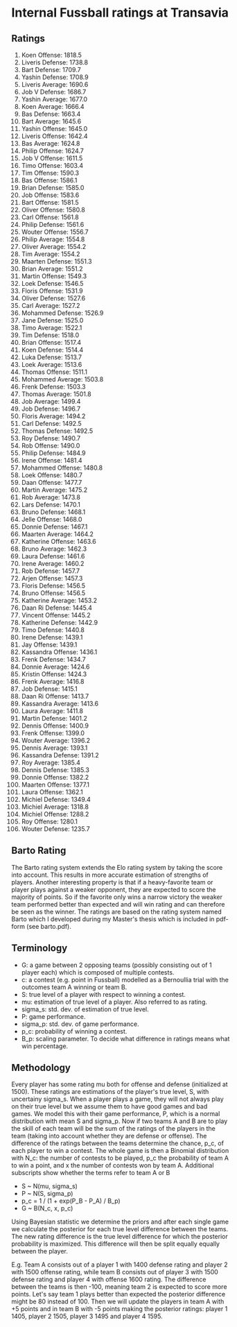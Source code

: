 # Internal Fussball ratings at Transavia
## Ratings
1. Koen Offense: 1818.5 
2. Liveris Defense: 1738.8 
3. Bart Defense: 1709.7 
4. Yashin Defense: 1708.9 
5. Liveris Average: 1690.6 
6. Job V Defense: 1686.7 
7. Yashin Average: 1677.0 
8. Koen Average: 1666.4 
9. Bas Defense: 1663.4 
10. Bart Average: 1645.6 
11. Yashin Offense: 1645.0 
12. Liveris Offense: 1642.4 
13. Bas Average: 1624.8 
14. Philip Offense: 1624.7 
15. Job V Offense: 1611.5 
16. Timo Offense: 1603.4 
17. Tim Offense: 1590.3 
18. Bas Offense: 1586.1 
19. Brian Defense: 1585.0 
20. Job Offense: 1583.6 
21. Bart Offense: 1581.5 
22. Oliver Offense: 1580.8 
23. Carl Offense: 1561.8 
24. Philip  Defense: 1561.6 
25. Wouter Offense: 1556.7 
26. Philip Average: 1554.8 
27. Oliver Average: 1554.2 
28. Tim Average: 1554.2 
29. Maarten Defense: 1551.3 
30. Brian Average: 1551.2 
31. Martin Offense: 1549.3 
32. Loek Defense: 1546.5 
33. Floris Offense: 1531.9 
34. Oliver Defense: 1527.6 
35. Carl Average: 1527.2 
36. Mohammed Defense: 1526.9 
37. Jane Defense: 1525.0 
38. Timo Average: 1522.1 
39. Tim Defense: 1518.0 
40. Brian Offense: 1517.4 
41. Koen Defense: 1514.4 
42. Luka Defense: 1513.7 
43. Loek Average: 1513.6 
44. Thomas Offense: 1511.1 
45. Mohammed Average: 1503.8 
46. Frenk  Defense: 1503.3 
47. Thomas Average: 1501.8 
48. Job Average: 1499.4 
49. Job  Defense: 1496.7 
50. Floris Average: 1494.2 
51. Carl Defense: 1492.5 
52. Thomas Defense: 1492.5 
53. Roy Defense: 1490.7 
54. Rob Offense: 1490.0 
55. Philip Defense: 1484.9 
56. Irene Offense: 1481.4 
57. Mohammed Offense: 1480.8 
58. Loek Offense: 1480.7 
59. Daan Offense: 1477.7 
60. Martin Average: 1475.2 
61. Rob Average: 1473.8 
62. Lars Defense: 1470.1 
63. Bruno Defense: 1468.1 
64. Jelle Offense: 1468.0 
65. Donnie Defense: 1467.1 
66. Maarten Average: 1464.2 
67. Katherine Offense: 1463.6 
68. Bruno Average: 1462.3 
69. Laura Defense: 1461.6 
70. Irene Average: 1460.2 
71. Rob Defense: 1457.7 
72. Arjen Offense: 1457.3 
73. Floris Defense: 1456.5 
74. Bruno Offense: 1456.5 
75. Katherine Average: 1453.2 
76. Daan Ri Defense: 1445.4 
77. Vincent Offense: 1445.2 
78. Katherine Defense: 1442.9 
79. Timo Defense: 1440.8 
80. Irene Defense: 1439.1 
81. Jay Offense: 1439.1 
82. Kassandra Offense: 1436.1 
83. Frenk Defense: 1434.7 
84. Donnie Average: 1424.6 
85. Kristin Offense: 1424.3 
86. Frenk Average: 1416.8 
87. Job Defense: 1415.1 
88. Daan Ri Offense: 1413.7 
89. Kassandra Average: 1413.6 
90. Laura Average: 1411.8 
91. Martin Defense: 1401.2 
92. Dennis Offense: 1400.9 
93. Frenk Offense: 1399.0 
94. Wouter Average: 1396.2 
95. Dennis Average: 1393.1 
96. Kassandra Defense: 1391.2 
97. Roy Average: 1385.4 
98. Dennis Defense: 1385.3 
99. Donnie Offense: 1382.2 
100. Maarten Offense: 1377.1 
101. Laura Offense: 1362.1 
102. Michiel Defense: 1349.4 
103. Michiel Average: 1318.8 
104. Michiel Offense: 1288.2 
105. Roy Offense: 1280.1 
106. Wouter Defense: 1235.7 

## Barto Rating
The Barto rating system extends the Elo rating system by taking the score into account. This results in more accurate estimation of strengths of players. Another interesting property is that if a heavy-favorite team or player plays against a weaker opponent, they are expected to score the majority of points. So if the favorite only wins a narrow victory the weaker team performed better than expected and will win rating and can therefore be seen as the winner. The ratings are based on the rating system named Barto which I developed during my Master's thesis which is included in pdf-form (see barto.pdf).
## Terminology
- G: a game between 2 opposing teams (possibly consisting out of 1 player each) which is composed of multiple contests.
- c: a contest (e.g. point in Fussball) modelled as a Bernoullia trial with the outcomes team A winning or team B.
- S: true level of a player with respect to winning a contest.
- mu: estimation of true level of a player. Also referred to as rating.
- sigma_s: std. dev. of estimation of true level.
- P: game performance.
- sigma_p: std. dev. of game performance.
- p_c: probability of winning a contest.
- B_p: scaling parameter. To decide what difference in ratings means what win percentage.
## Methodology
Every player has some rating mu both for offense and defense (initialized at 1500). These ratings are estimations of the player's true level, S, with uncertainy sigma_s. When a player plays a game, they will not always play on their true level but we assume them to have good games and bad games. We model this with their game performance, P, which is a normal distribution with mean S and sigma_p. Now if two teams A and B are to play the skill of each team will be the sum of the ratings of the players in the team (taking into account whether they are defense or offense). The difference of the ratings between the teams determine the chance, p_c, of each player to win a contest. The whole game is then a Binomial distribution with N_c: the number of contests to be played, p_c the probability of team A to win a point, and x the number of contests won by team A. Additional subscripts show whether the terms refer to team A or B
- S ~ N(mu, sigma_s)
- P ~ N(S, sigma_p)
- p_c = 1 / (1 + exp(P_B - P_A) / B_p)
- G ~ B(N_c, x, p_c)

Using Bayesian statistic we determine the priors and after each single game we calculate the posterior for each true level difference between the teams. The new rating difference is the true level difference for which the posterior probability is maximized. This difference will then be split equally equally between the player. 

E.g. Team A consists out of a player 1 with 1400 defense rating and player 2 with 1500 offense rating, while team B consists out of player 3 with 1500 defense rating and player 4 with offense 1600 rating. The difference between the teams is then -100, meaning team 2 is expected to score more points. Let's say team 1 plays better than expected the posterior difference might be 80 instead of 100. Then we will update the players in team A with +5 points and in team B with -5 points making the posterior ratings: player 1 1405, player 2 1505, player 3 1495 and player 4 1595.